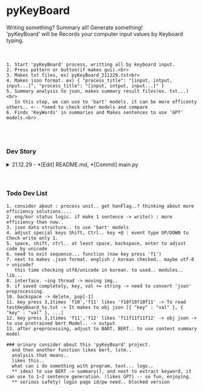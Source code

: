 # pyKeyBoard
Writing something? Summary all! Generate something!<br>
'pyKeyBoard' will be Records your computer input values by Keyboard typing.<br>
<br>
<br>

    1. Start 'pyKeyBoard' process, writting all by keyboard input.
    2. Press pattern or button(if makes gui).<br>
    3. Makes txt files, ex) pyKeyBoard_211229.txt<br> 
    4. Makes json format. ex) { "process_title": "[input, intput, input...]", "process_title": "[input, intput, input...]" }
    5. Summary analysis to json, makes summary result files(ex. txt...)<br>
       In this step, we can use to 'bart' models. it can be more efficenty others.. <-- *need to check other models and compare
    6. Finds 'KeyWords' in summaries and Makes sentences to use 'GPT' models.<br>
    
<br>
<br>

### Dev Story
<details markdown="1">
<summary>21.12.29 - *[Edit] README.md, *[Commit] main.py</summary>

    noti)
    - First commit in this project. maybe next times, bug fixed and dev somethings.

    fixed)
    - if i get to know about focus programs, i need to know about korean/english program status.. return
</details>

<br>
<br>

### Todo Dev List
    1. consider about : process unit.. get hanFlag..? thinking about more efficiency solutions....
    2. eng/kor status logic. if make 1 sentence -> write() : more efficiency than now..
    3. json data structure.. to use 'bart' models
    4. adjust special keys Shift, Ctrl.. key +@ : event type UP/DOWN to Check write only 1.
    5. space, shift, ctrl.. at least space, backspace, enter to adjust code by unicode
    6. need to exit sequence... function (now key press 'f1')
    7. next to makes .json format. english / korean checked.. maybe utf-8 > unicode? 
       this time checking utf8/unicode in korean. to used.. modules.. lib...
    8. interface. ~ing thread -> moving img..
    9. if saved completely, key, val += string -> need to convert 'json' preprocessing.
    10. backspace -> delete, pop[-1]
    11. key press 3,1times 'f10','f11' likes 'f10f10f10f11' -> To read testKeyBoard_%s.txt -> It makes to obj json [{ "key" : "val" }, { "key" : "val" }, ...]
    12. key press 3,1times 'f11','f12' likes 'f11f11f11f12' -> obj json -> to use pretrained bert Model.. -> output
    13. after preprocessing, adjust to BART, BERT.. to use content summary model

    ### orinary consider about this 'pyKeyBoard' project.
      and then another function likes bert, lstm..
      analysis that means.. 
      likes this..
      what can i do something with program, text... logs..
      ** idea) to use BERT -> summary(), and next to extract keyword, it can use to 1~2 sentence generation. (likes GPT) -- so fun, enjoying.
      ** serious safety) login page id/pw need.. blocked version
    
    

     

   

      

     
